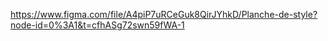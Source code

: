 https://www.figma.com/file/A4piP7uRCeGuk8QirJYhkD/Planche-de-style?node-id=0%3A1&t=cfhASg72swn59fWA-1
